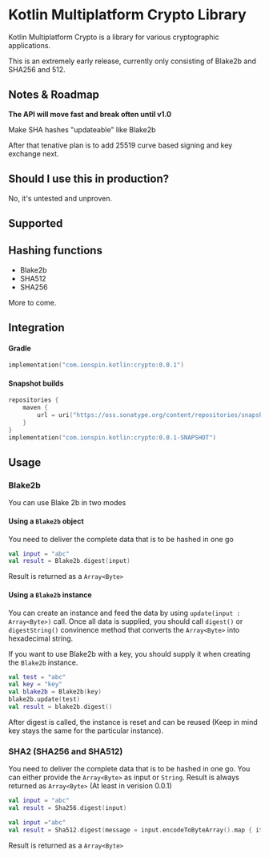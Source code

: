 # Kotlin Multiplatform Crypto Library

Kotlin Multiplatform Crypto is a library for various cryptographic applications. 

This is an extremely early release, currently only consisting of Blake2b and SHA256 and 512.

## Notes & Roadmap

**The API will move fast and break often until v1.0**

Make SHA hashes "updateable" like Blake2b

After that tenative plan is to add 25519 curve based signing and key exchange next.

## Should I use this in production?

No, it's untested and unproven. 

## Supported

## Hashing functions
* Blake2b
* SHA512
* SHA256

More to come.

## Integration

#### Gradle
```kotlin
implementation("com.ionspin.kotlin:crypto:0.0.1")
```

#### Snapshot builds
```kotlin
repositories {
    maven {
        url = uri("https://oss.sonatype.org/content/repositories/snapshots")
    }
}
implementation("com.ionspin.kotlin:crypto:0.0.1-SNAPSHOT")

```

## Usage

### Blake2b

You can use Blake 2b in two modes

#### Using a `Blake2b` object
You need to deliver the complete data that is to be hashed in one go

```kotlin
val input = "abc"
val result = Blake2b.digest(input)
```

Result is returned as a `Array<Byte>`

#### Using a `Blake2b` instance
You can create an instance and feed the data by using `update(input : Array<Byte>)` call. Once all data is supplied,
you should call `digest()` or `digestString()` convinence method that converts the `Array<Byte>` into hexadecimal string.

If you want to use Blake2b with a key, you should supply it when creating the `Blake2b` instance.

```kotlin
val test = "abc"
val key = "key"
val blake2b = Blake2b(key)
blake2b.update(test)
val result = blake2b.digest()
```

After digest is called, the instance is reset and can be reused (Keep in mind key stays the same for the particular instance).
### SHA2 (SHA256 and SHA512)

You need to deliver the complete data that is to be hashed in one go. You can either provide the `Array<Byte>` as input
or `String`. Result is always returned as `Array<Byte>` (At least in verision 0.0.1)

```kotlin
val input = "abc"
val result = Sha256.digest(input)
```

```kotlin
val input ="abc"
val result = Sha512.digest(message = input.encodeToByteArray().map { it.toUByte() }.toTypedArray())
```

Result is returned as a `Array<Byte>`









 